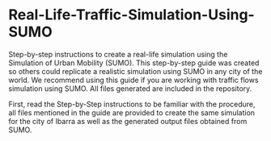 # Real-Life-Traffic-Simulation-Using-SUMO
Step-by-step instructions to create a real-life simulation using the Simulation of Urban Mobility (SUMO).
This step-by-step guide was created so others could replicate a realistic simulation using SUMO in any city of the world.
We recommend using this guide if you are working with traffic flows simulation using SUMO.
All files generated are included in the repository.

First, read the Step-by-Step instructions to be familiar with the procedure, all files mentioned in the guide are provided to create the same simulation for the city of Ibarra
as well as the generated output files obtained from SUMO.
